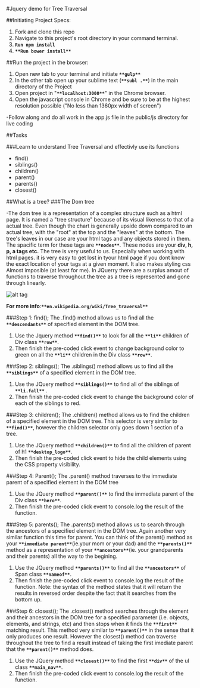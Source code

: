 #Jquery demo for Tree Traversal

##Initiating Project Specs:

1. Fork and clone this repo
2. Navigate to this project's root directory in your command terminal.
3. **`Run npm install`**
4. **`**Run bower install**`**


##Run the project in the browser:

1. Open new tab to your terminal and initiate **`**gulp**`**
2. In the other tab open up your sublime text (**`**subl .**`**) in the main directory of the Project
3. Open project in "**`**localhost:3000**`**" in the Chrome browser.
4. Open the javascript console in Chrome and be sure to be at the highest resolution possible ("No less than 1360px width of screen")

-Follow along and do all work in the app.js file in the public/js directory for live coding

##Tasks 

###Learn to understand Tree Traversal and effectivly use its functions

- find()
- siblings() 
- children() 
- parent() 
- parents() 
- closest() 

##What is a tree?
###The Dom tree 

-The dom tree is a representation of a complex structure such as a html page.
  It is named a "tree structure" because of its visual likeness to that of a actual tree. Even though the chart is generally upside down compared to an actual tree, with the "root" at the top and the "leaves" at the bottom. The tree's leaves in our case are your html tags and any objects stored in them. The spacific term for these tags are **`**nodes**`**. These nodes are your **div, h, p, a tags etc.** The tree is very useful to us. Especially when working with html pages. it is very easy to get lost in tyour html page if you dont know the exact location of your tags at a given moment. It also makes styling css Almost imposible (at least for me).
  In JQuerry there are a surplus amout of functions to traverse throughout the tree as a tree is represented and gone through linearly.

  ![alt tag](https://github.com/yukio808/JQuery_Demo_Tree_Traversal/blob/master/public/images/dom_tree%20(1).gif)

  **For more info**:**`**en.wikipedia.org/wiki/Tree_traversal**`**

###Step 1: find();
The .find() method allows us to find all the **`**descendants**`** of specified element in the DOM tree.


1. Use the Jquery method **`**find()**`** to look for all the **`**li**`** children of Div class **`**row**`**.
2. Then finish the pre-coded click event to change background color to green on all the **`**li**`** children in the Div class **`**row**`**.

###Step 2: siblings();
The .siblings() method allows us to find all the **`**siblings**`** of a specified element in the DOM tree.

1. Use the JQuery method **`**siblings()**`** to find all of the siblings of **`**li.fall**`** .
2. Then finish the pre-coded click event to change the background color of each of the siblings to red.

###Step 3: children();
The .children() method allows us to find the children of a specified element in the DOM tree.
This selector is very similar to **`**find()**`**, however the children selector only goes down 1 section of a tree.

1. Use the JQuery method **`**children()**`** to find all the children of parent of h1 **`**desktop_logo**`**.
2. Then finish the pre-coded click event to hide the child elements using the CSS property visibility.

###Step 4: Parent();
The .parent() method traverses to the immediate parent of a specified element in the DOM tree

1. Use the JQuery method **`**parent()**`** to find the immediate parent of the Div class **`**hero**`**.
2. Then finish the pre-coded click event to console.log the result of the function.

###Step 5: parents();
The .parents() method allows us to search through the ancestors of a specified element in the DOM tree.
Again another very similar function this time for parent. You can think of the parent() method as your **`**immediate parent**`**(ie.your mom or your dad) and the **`**parents()**`** method as a representation of your **`**ancestors**`**(ie. your grandparents and their parents) all the way to the begining.

1. Use the JQuery method **`**parents()**`** to find all the **`**ancestors**`** of Span class **`**nameof**`**.
2. Then finish the pre-coded click event to console.log the result of the function.
Note: the syntax of the method states that it will return the results in reversed order despite the fact that it searches from the bottom up.

###Step 6: closest();
The .closest() method searches through the element and their ancestors in the DOM tree for a specified parameter (i.e. objects, elements, and strings, etc) and then stops when it finds the **`**first**`** matching result.
This method very similar to **`**parent()**`** in the sense that it only produces one result. However the closest() method can traverse throughout the tree to find a result instead of taking the first imediate parent that the **`**parent()**`** method does.

1. Use the JQuery method **`**closest()**`** to find the first **`**div**`** of the ul class **`**main_nav**`**.
2. Then finish the pre-coded click event to console.log the result of the function.